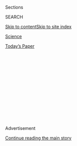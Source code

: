 <div id="app">

<div>

<div>

<div>

<div class="NYTAppHideMasthead css-1q2w90k e1suatyy0">

<div class="section css-ui9rw0 e1suatyy2">

<div class="css-eph4ug er09x8g0">

<div class="css-6n7j50">

</div>

<span class="css-1dv1kvn">Sections</span>

<div class="css-10488qs">

<span class="css-1dv1kvn">SEARCH</span>

</div>

[Skip to content](#site-content)[Skip to site
index](#site-index)

</div>

<div id="masthead-section-label" class="css-1wr3we4 eaxe0e00">

[Science](https://www.nytimes.com/section/science)

</div>

<div class="css-10698na e1huz5gh0">

</div>

</div>

<div id="masthead-bar-one" class="section hasLinks css-15hmgas e1csuq9d3">

<div class="css-uqyvli e1csuq9d0">

</div>

<div class="css-1uqjmks e1csuq9d1">

</div>

<div class="css-9e9ivx">

[](https://myaccount.nytimes.com/auth/login?response_type=cookie&client_id=vi)

</div>

<div class="css-1bvtpon e1csuq9d2">

[Today’s
Paper](https://www.nytimes.com/section/todayspaper)

</div>

</div>

</div>

</div>

<div data-aria-hidden="false">

<div id="site-content" data-role="main">

<div>

<div class="css-1aor85t" style="opacity:0.000000001;z-index:-1;visibility:hidden">

<div class="css-1hqnpie">

<div class="css-epjblv">

<span class="css-17xtcya">[Science](/section/science)</span><span class="css-x15j1o">|</span><span class="css-fwqvlz">Vampire
Bats Self-Isolate,
Too</span>

</div>

<div class="css-k008qs">

<div class="css-1iwv8en">

<span class="css-18z7m18"></span>

<div>

</div>

</div>

<span class="css-1n6z4y">https://nyti.ms/30CTqoq</span>

<div class="css-1705lsu">

<div class="css-4xjgmj">

<div class="css-4skfbu" data-role="toolbar" data-aria-label="Social Media Share buttons, Save button, and Comments Panel with current comment count" data-testid="share-tools">

  - 
  - 
  - 
  - 
    
    <div class="css-6n7j50">
    
    </div>

  - 

</div>

</div>

</div>

</div>

</div>

</div>

<div id="NYT_TOP_BANNER_REGION" class="css-13pd83m">

</div>

<div id="top-wrapper" class="css-1sy8kpn">

<div id="top-slug" class="css-l9onyx">

Advertisement

</div>

[Continue reading the main
story](#after-top)

<div class="ad top-wrapper" style="text-align:center;height:100%;display:block;min-height:250px">

<div id="top" class="place-ad" data-position="top" data-size-key="top">

</div>

</div>

<div id="after-top">

</div>

</div>

<div>

<div id="sponsor-wrapper" class="css-1hyfx7x">

<div id="sponsor-slug" class="css-19vbshk">

Supported by

</div>

[Continue reading the main
story](#after-sponsor)

<div id="sponsor" class="ad sponsor-wrapper" style="text-align:center;height:100%;display:block">

</div>

<div id="after-sponsor">

</div>

</div>

<div class="css-186x18t">

Trilobites

</div>

<div class="css-1vkm6nb ehdk2mb0">

# Vampire Bats Self-Isolate, Too

</div>

When these mammals are ill, they have fewer interactions with family and
friends, a new study suggests. “It’s like us,” said one researcher.

<div class="css-79elbk" data-testid="photoviewer-wrapper">

<div class="css-z3e15g" data-testid="photoviewer-wrapper-hidden">

</div>

<div class="css-1a48zt4 ehw59r15" data-testid="photoviewer-children">

![<span class="css-16f3y1r e13ogyst0" data-aria-hidden="true">Common
vampire bats are social creatures, calling out to one another when
they’re far from their
group.</span><span class="css-cnj6d5 e1z0qqy90" itemprop="copyrightHolder"><span class="css-1ly73wi e1tej78p0">Credit...</span><span><span>Nick
Hawkins/Nature Picture Library, via
Alamy</span></span></span>](https://static01.nyt.com/images/2020/07/21/science/21TB-BATS/merlin_174804618_3761fee8-5224-4e5e-b356-d314a61fa360-articleLarge.jpg?quality=75&auto=webp&disable=upscale)

</div>

</div>

<div class="css-18e8msd">

<div class="css-vp77d3 epjyd6m0">

<div class="css-hus3qt ey68jwv0" data-aria-hidden="true">

[![David
Waldstein](https://static01.nyt.com/images/2018/02/20/multimedia/author-david-waldstein/author-david-waldstein-thumbLarge.jpg
"David Waldstein")](https://www.nytimes.com/by/david-waldstein)

</div>

<div class="css-1baulvz">

By [<span class="css-1baulvz last-byline" itemprop="name">David
Waldstein</span>](https://www.nytimes.com/by/david-waldstein)

</div>

</div>

  - 
    
    <div class="css-ld3wwf e16638kd2">
    
    July 22,
    2020
    
    </div>

  - 
    
    <div class="css-4xjgmj">
    
    <div class="css-d8bdto" data-role="toolbar" data-aria-label="Social Media Share buttons, Save button, and Comments Panel with current comment count" data-testid="share-tools">
    
      - 
      - 
      - 
      - 
        
        <div class="css-6n7j50">
        
        </div>
    
      - 
    
    </div>
    
    </div>

</div>

</div>

<div class="section meteredContent css-1r7ky0e" name="articleBody" itemprop="articleBody">

<div class="css-1fanzo5 StoryBodyCompanionColumn">

<div class="css-53u6y8">

Vampire bats, those bloodsucking, flying critters with razor-sharp
teeth, are rather social beings. They love grooming one another and
[sharing food
supplies](https://www.nytimes.com/2020/03/19/science/vampire-bats-blood.html),
which consists of regurgitated blood from some other unfortunate mammal.
These bats also call out to one another when they’re apart from their
group.

But when they’re ill, they call out less frequently and have fewer
interactions with family and friends, new research suggests.

In 2020, such behavior sounds a lot like social distancing. But the
scientists do not think the bats’ self-isolation is intentional.
Publishing their findings [last week in Biology
Letters](https://royalsocietypublishing.org/doi/10.1098/rsbl.2020.0272),
the researchers believe that when bats are ill, they just have trouble
mustering up the energy to call out.

“It’s like us,” said Sebastian Stockmaier, a doctoral candidate at the
University of Texas, Austin, who led the study. “When they are sick and
feeling bad, they are not interested in social interactions.”

</div>

</div>

<div class="css-1fanzo5 StoryBodyCompanionColumn">

<div class="css-53u6y8">

Mr. Stockmaier and his fellow researchers say it is much like that
miserable lethargy you feel when an illness settles in and all you want
to do is lie in bed.

The researchers found that on average, when vampire bats are feeling
sick, they call out 30 percent less frequently than when they are
healthy. And whether intentional or not, it should have a beneficial
side effect of limiting the spread of whatever pathogen is afflicting
them.

“If they are sick, they groom others less,” Mr. Stockmaier said, “and
that will theoretically reduce disease transmission.”

To measure this, the scientists went to the Smithsonian Tropical
Research Institute in Panama, where vampire bats abound. They are
generally found in Central and South America and feed off the blood of
mammals, like cattle and horses.

While many people might recoil from the sight of a vampire bat —
especially the [terrifying close-ups of their bared
teeth](https://www.nytimes.com/2016/11/01/science/fangs.html) — Mr.
Stockmaier calls them “cute.”

</div>

</div>

<div class="css-1fanzo5 StoryBodyCompanionColumn">

<div class="css-53u6y8">

Finding, catching and keeping them in captivity is not hard, Mr.
Stockmaier said, “if you know where to get blood.” (His team gets all it
needs from local slaughterhouses.)

For the experiment, the scientists injected 18 female bats once with
lipopolysaccharide (LPS), a compound that induces an immune response
similar to a bacterial infection, without actually causing the illness —
or threat of infection — in the bat. It usually lasts between 24 and 48
hours. Females were used because they are more social than males,
engaging more often in grooming and communal feeding and maintaining
bonds with their offspring for long periods.

The researchers later injected the same group of female bats with saline
solution as a control. In both cases, they removed the bats from the
larger group — but within hearing distance — and recorded and measured
their calls.

They found that, on average, the bats made 30 percent fewer calls, with
15 of 18 recording fewer calls compared with the control group.

In another study, Mr. Stockmaier said, the researchers discovered that
bats injected with LPS produced symptoms of illness, slept more, moved
around less and performed less social grooming. He also noted that
previous studies have shown that many similar animals require eight
times more energy to call out than not to call out.

So, they concluded that it is more likely that the bats are just feeling
too lousy to call out, rather than intentionally stifling themselves as
a naturally selected, personal sacrifice to prevent pathogen
transmission to the group at large.

Mr. Stockmaier laments that “bats are getting a lot of bad press right
now,” mainly because it is widely believed that the new coronavirus,
which causes Covid-19, originally jumped from horseshoe bats. He is
quick to point out that is a different species from vampire bats, and
that all of them offer something unique to study.

“I love bats,” he said. “I think they are fascinating animals.”

</div>

</div>

<div>

</div>

</div>

<div>

</div>

<div>

</div>

<div>

</div>

<div>

<div id="bottom-wrapper" class="css-1ede5it">

<div id="bottom-slug" class="css-l9onyx">

Advertisement

</div>

[Continue reading the main
story](#after-bottom)

<div id="bottom" class="ad bottom-wrapper" style="text-align:center;height:100%;display:block;min-height:90px">

</div>

<div id="after-bottom">

</div>

</div>

</div>

</div>

</div>

## Site Index

<div>

</div>

## Site Information Navigation

  - [© <span>2020</span> <span>The New York Times
    Company</span>](https://help.nytimes.com/hc/en-us/articles/115014792127-Copyright-notice)

<!-- end list -->

  - [NYTCo](https://www.nytco.com/)
  - [Contact
    Us](https://help.nytimes.com/hc/en-us/articles/115015385887-Contact-Us)
  - [Work with us](https://www.nytco.com/careers/)
  - [Advertise](https://nytmediakit.com/)
  - [T Brand Studio](http://www.tbrandstudio.com/)
  - [Your Ad
    Choices](https://www.nytimes.com/privacy/cookie-policy#how-do-i-manage-trackers)
  - [Privacy](https://www.nytimes.com/privacy)
  - [Terms of
    Service](https://help.nytimes.com/hc/en-us/articles/115014893428-Terms-of-service)
  - [Terms of
    Sale](https://help.nytimes.com/hc/en-us/articles/115014893968-Terms-of-sale)
  - [Site
    Map](https://spiderbites.nytimes.com)
  - [Help](https://help.nytimes.com/hc/en-us)
  - [Subscriptions](https://www.nytimes.com/subscription?campaignId=37WXW)

</div>

</div>

</div>

</div>
